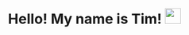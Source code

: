 <div style: "background-color: red;">
<h1 align="center">Hello! My name is Tim!</a> 
<img src="https://github.com/blackcater/blackcater/raw/main/images/Hi.gif" height="32"/></h1>
</div>

